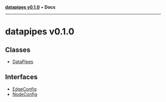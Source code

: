 [**datapipes v0.1.0**](README.md) • **Docs**

***

# datapipes v0.1.0

## Classes

- [DataPipes](classes/DataPipes.md)

## Interfaces

- [EdgeConfig](interfaces/EdgeConfig.md)
- [NodeConfig](interfaces/NodeConfig.md)
